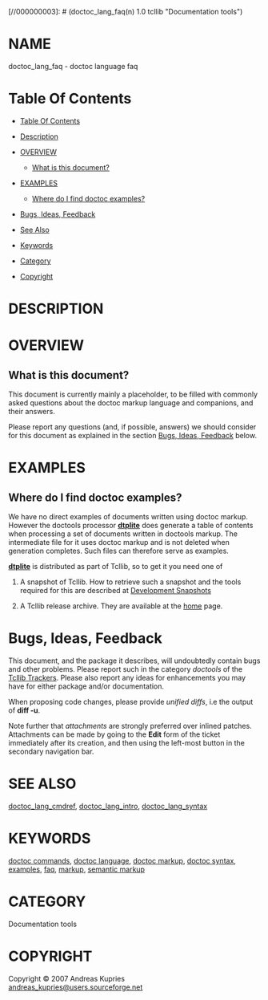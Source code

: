 
[//000000001]: # (doctoc_lang_faq - Documentation tools)
[//000000002]: # (Generated from file 'doctoc_lang_faq.man' by tcllib/doctools with format 'markdown')
[//000000003]: # (doctoc_lang_faq(n) 1.0 tcllib "Documentation tools")

# NAME

doctoc_lang_faq - doctoc language faq

# <a name='toc'></a>Table Of Contents

  -  [Table Of Contents](#toc)

  -  [Description](#section1)

  -  [OVERVIEW](#section2)

      -  [What is this document?](#subsection1)

  -  [EXAMPLES](#section3)

      -  [Where do I find doctoc examples?](#subsection2)

  -  [Bugs, Ideas, Feedback](#section4)

  -  [See Also](#see-also)

  -  [Keywords](#keywords)

  -  [Category](#category)

  -  [Copyright](#copyright)

# <a name='description'></a>DESCRIPTION

# <a name='section2'></a>OVERVIEW

## <a name='subsection1'></a>What is this document?

This document is currently mainly a placeholder, to be filled with commonly
asked questions about the doctoc markup language and companions, and their
answers.

Please report any questions (and, if possible, answers) we should consider for
this document as explained in the section [Bugs, Ideas, Feedback](#section4)
below.

# <a name='section3'></a>EXAMPLES

## <a name='subsection2'></a>Where do I find doctoc examples?

We have no direct examples of documents written using doctoc markup. However the
doctools processor __[dtplite](../../apps/dtplite.md)__ does generate a table of
contents when processing a set of documents written in doctools markup. The
intermediate file for it uses doctoc markup and is not deleted when generation
completes. Such files can therefore serve as examples.

__[dtplite](../../apps/dtplite.md)__ is distributed as part of Tcllib, so to get
it you need one of

  1. A snapshot of Tcllib. How to retrieve such a snapshot and the tools
     required for this are described at [Development
     Snapshots](/wiki?name=Development+Snapshots)

  1. A Tcllib release archive. They are available at the [home](/home) page.

# <a name='section4'></a>Bugs, Ideas, Feedback

This document, and the package it describes, will undoubtedly contain bugs and
other problems. Please report such in the category *doctools* of the [Tcllib
Trackers](http://core.tcl.tk/tcllib/reportlist). Please also report any ideas
for enhancements you may have for either package and/or documentation.

When proposing code changes, please provide *unified diffs*, i.e the output of
__diff -u__.

Note further that *attachments* are strongly preferred over inlined patches.
Attachments can be made by going to the __Edit__ form of the ticket immediately
after its creation, and then using the left-most button in the secondary
navigation bar.

# <a name='see-also'></a>SEE ALSO

[doctoc_lang_cmdref](doctoc_lang_cmdref.md),
[doctoc_lang_intro](doctoc_lang_intro.md),
[doctoc_lang_syntax](doctoc_lang_syntax.md)

# <a name='keywords'></a>KEYWORDS

[doctoc commands](../../../../index.md#doctoc_commands), [doctoc
language](../../../../index.md#doctoc_language), [doctoc
markup](../../../../index.md#doctoc_markup), [doctoc
syntax](../../../../index.md#doctoc_syntax),
[examples](../../../../index.md#examples), [faq](../../../../index.md#faq),
[markup](../../../../index.md#markup), [semantic
markup](../../../../index.md#semantic_markup)

# <a name='category'></a>CATEGORY

Documentation tools

# <a name='copyright'></a>COPYRIGHT

Copyright &copy; 2007 Andreas Kupries <andreas_kupries@users.sourceforge.net>
